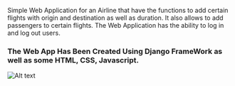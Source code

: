 Simple Web Application for an Airline that have the functions to add certain flights with origin and destination as well as duration. It also allows to add passengers to certain flights.
The Web Application has the ability to log in and log out users.

###  The Web App Has Been Created Using Django FrameWork as well as some HTML, CSS, Javascript.

![Alt text](C:\Users\yusuf\OneDrive\Desktop/airlineindex.jpg?raw=true "Main Page")

